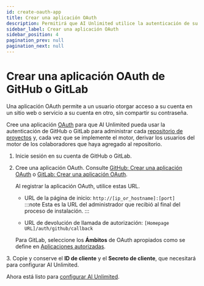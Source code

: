 ```yaml
---
id: create-oauth-app
title: Crear una aplicación OAuth
description: Permitirá que AI Unlimited utilice la autenticación de su proveedor de Git para administrar los repositorios del proyecto.
sidebar_label: Crear una aplicación OAuth
sidebar_position: 4
pagination_prev: null
pagination_next: null
---
```


# Crear una aplicación OAuth de GitHub o GitLab

Una aplicación OAuth permite a un usuario otorgar acceso a su cuenta en un sitio web o servicio a su cuenta en otro, sin compartir su contraseña.

Cree una aplicación [OAuth](https://oauth.net/2/) para que AI Unlimited pueda usar la autenticación de GitHub o GitLab para administrar cada [repositorio de proyectos](../glossary.md#project-repository) y, cada vez que se implemente el motor, derivar los usuarios del motor de los colaboradores que haya agregado al repositorio.

1. Inicie sesión en su cuenta de GitHub o GitLab. 

2. Cree una aplicación OAuth. Consulte [GitHub: Crear una aplicación OAuth](https://docs.github.com/en/apps/oauth-apps/building-oauth-apps/creating-an-oauth-app) o [GitLab: Crear una aplicación OAuth](https://docs.gitlab.com/ee/integration/oauth_provider.html).
  
    Al registrar la aplicación OAuth, utilice estas URL.

    - URL de la página de inicio: `http://[ip_or_hostname]:[port]`<br/>
      :::note
      Esta es la URL del administrador que recibió al final del proceso de instalación.
      :::

    - URL de devolución de llamada de autorización: `[Homepage URL]/auth/github/callback`
    
    Para GitLab, seleccione los **Ámbitos** de OAuth apropiados como se define en [Aplicaciones autorizadas](https://docs.gitlab.com/ee/integration/oauth_provider.html#view-all-authorized-applications).

3\. Copie y conserve el **ID de cliente** y el **Secreto de cliente**, que necesitará para configurar AI Unlimited. 

Ahora está listo para [configurar AI Unlimited](../install-ai-unlimited/setup-ai-unlimited.md).



